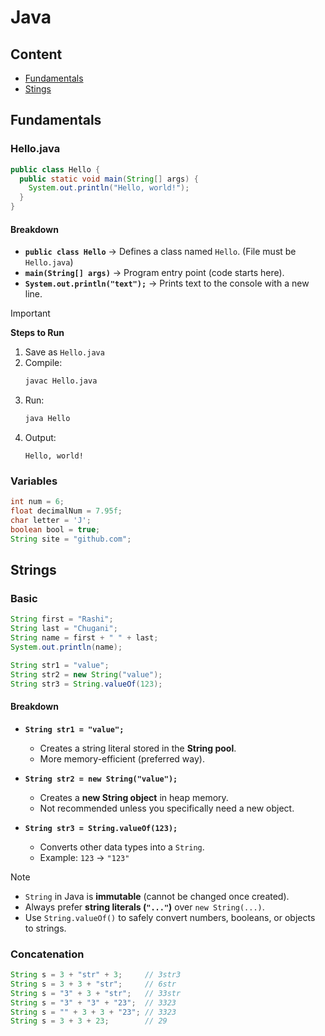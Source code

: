 # Java 

## Content
- [Fundamentals](#fundamentals)
- [Stings](#strings)

## Fundamentals

### Hello.java

```java
public class Hello {
  public static void main(String[] args) {
    System.out.println("Hello, world!");
  }
}
```

#### Breakdown

* **`public class Hello`** → Defines a class named `Hello`. (File must be `Hello.java`)
* **`main(String[] args)`** → Program entry point (code starts here).
* **`System.out.println("text");`** → Prints text to the console with a new line.

> [!IMPORTANT]  
> **Steps to Run** 
> 
> 1. Save as `Hello.java`  
> 2. Compile:  
>    ```bash
>    javac Hello.java
>    ```  
> 3. Run:  
>    ```bash
>    java Hello
>    ```  
> 4. Output:  
>    ```
>    Hello, world!
>    ```


### Variables

```java
int num = 6;
float decimalNum = 7.95f;
char letter = 'J';
boolean bool = true;
String site = "github.com";
```

## Strings

### Basic

```java
String first = "Rashi";
String last = "Chugani";
String name = first + " " + last;
System.out.println(name);
```

```java
String str1 = "value"; 
String str2 = new String("value");
String str3 = String.valueOf(123);
```

#### Breakdown

- **`String str1 = "value";`**

    - Creates a string literal stored in the **String pool**.
    - More memory-efficient (preferred way).

- **`String str2 = new String("value");`**

    - Creates a **new String object** in heap memory.
    - Not recommended unless you specifically need a new object.

- **`String str3 = String.valueOf(123);`**

    - Converts other data types into a `String`.
    - Example: `123` → `"123"`


> [!NOTE]
> - `String` in Java is **immutable** (cannot be changed once created).
> - Always prefer **string literals (`"..."`)** over `new String(...)`.
> - Use `String.valueOf()` to safely convert numbers, booleans, or objects to strings.

### Concatenation

```java
String s = 3 + "str" + 3;     // 3str3
String s = 3 + 3 + "str";     // 6str
String s = "3" + 3 + "str";   // 33str
String s = "3" + "3" + "23";  // 3323
String s = "" + 3 + 3 + "23"; // 3323
String s = 3 + 3 + 23;        // 29
```